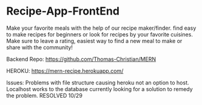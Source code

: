 # Recipe-App-FrontEnd

Make your favorite meals with the help of our recipe maker/finder. find easy to make recipes for beginners or look for recipes by your favorite cuisines. Make sure to leave a rating, easiest way to find a new meal to make or share with the community!

Backend Repo: https://github.com/Thomas-Christian/MERN

HEROKU: https://mern-recipe.herokuapp.com/

Issues: Problems with file structure causing heroku not an option to host. Localhost works to the database currently looking for a solution to remedy the problem. RESOLVED 10/29
